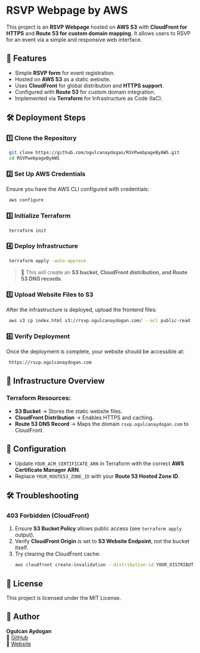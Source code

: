 # RSVP Webpage by AWS

This project is an **RSVP Webpage** hosted on **AWS S3** with **CloudFront for HTTPS** and **Route 53 for custom domain mapping**. It allows users to RSVP for an event via a simple and responsive web interface.

## 🚀 Features
- Simple **RSVP form** for event registration.
- Hosted on **AWS S3** as a static website.
- Uses **CloudFront** for global distribution and **HTTPS support**.
- Configured with **Route 53** for custom domain integration.
- Implemented via **Terraform** for Infrastructure as Code (IaC).

## 🛠 Deployment Steps

### 1️⃣ **Clone the Repository**
```sh
 git clone https://github.com/ogulcanaydogan/RSVPwebpageByAWS.git
 cd RSVPwebpageByAWS
```

### 2️⃣ **Set Up AWS Credentials**
Ensure you have the AWS CLI configured with credentials:
```sh
 aws configure
```

### 3️⃣ **Initialize Terraform**
```sh
 terraform init
```

### 4️⃣ **Deploy Infrastructure**
```sh
 terraform apply -auto-approve
```
> 🔹 This will create an **S3 bucket, CloudFront distribution, and Route 53 DNS records**.

### 5️⃣ **Upload Website Files to S3**
After the infrastructure is deployed, upload the frontend files:
```sh
 aws s3 cp index.html s3://rsvp.ogulcanaydogan.com/ --acl public-read
```

### 6️⃣ **Verify Deployment**
Once the deployment is complete, your website should be accessible at:
```sh
 https://rsvp.ogulcanaydogan.com
```

## 📜 Infrastructure Overview

### **Terraform Resources:**
- **S3 Bucket** → Stores the static website files.
- **CloudFront Distribution** → Enables HTTPS and caching.
- **Route 53 DNS Record** → Maps the domain `rsvp.ogulcanaydogan.com` to CloudFront.

## 📌 Configuration
- Update `YOUR_ACM_CERTIFICATE_ARN` in Terraform with the correct **AWS Certificate Manager ARN**.
- Replace `YOUR_ROUTE53_ZONE_ID` with your **Route 53 Hosted Zone ID**.

## 🛠 Troubleshooting
### **403 Forbidden (CloudFront)**
1. Ensure **S3 Bucket Policy** allows public access (see `terraform apply` output).
2. Verify **CloudFront Origin** is set to **S3 Website Endpoint**, not the bucket itself.
3. Try clearing the CloudFront cache:
   ```sh
   aws cloudfront create-invalidation --distribution-id YOUR_DISTRIBUTION_ID --paths "/*"
   ```

## 📜 License
This project is licensed under the MIT License.

## 👤 Author
**Ogulcan Aydogan**  
🔗 [GitHub](https://github.com/ogulcanaydogan)  
🔗 [Website](https://rsvp.ogulcanaydogan.com)
